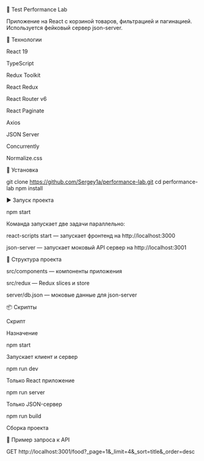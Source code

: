 🚀 Test Performance Lab

Приложение на React с корзиной товаров, фильтрацией и пагинацией. Используется фейковый сервер json-server.

🧰 Технологии

React 19

TypeScript

Redux Toolkit

React Redux

React Router v6

React Paginate

Axios

JSON Server

Concurrently

Normalize.css

📆 Установка

git clone https://github.com/Sergey1a/performance-lab.git
cd performance-lab
npm install

▶️ Запуск проекта

npm start

Команда запускает две задачи параллельно:

react-scripts start — запускает фронтенд на http://localhost:3000

json-server — запускает моковый API сервер на http://localhost:3001

📁 Структура проекта

src/components — компоненты приложения

src/redux — Redux slices и store

server/db.json — моковые данные для json-server

📦 Скрипты

Скрипт

Назначение

npm start

Запускает клиент и сервер

npm run dev

Только React приложение

npm run server

Только JSON-сервер

npm run build

Сборка проекта

📆 Пример запроса к API

GET http://localhost:3001/food?_page=1&_limit=4&_sort=title&_order=desc